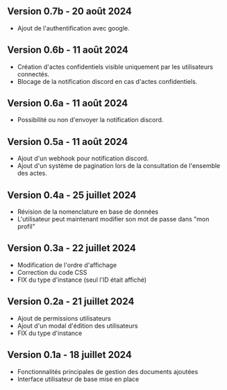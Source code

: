 ## Version 0.7b - 20 août 2024
- Ajout de l'authentification avec google.

## Version 0.6b - 11 août 2024
- Création d'actes confidentiels visible uniquement par les utilisateurs connectés.
- Blocage de la notification discord en cas d'actes confidentiels. 

## Version 0.6a - 11 août 2024
- Possibilité ou non d'envoyer la notification discord.

## Version 0.5a - 11 août 2024
- Ajout d'un webhook pour notification discord.
- Ajout d'un système de pagination lors de la consultation de l'ensemble des actes.

## Version 0.4a - 25 juillet 2024
- Révision de la nomenclature en base de données
- L'utilisateur peut maintenant modifier son mot de passe dans "mon profil"

## Version 0.3a - 22 juillet 2024
- Modification de l'ordre d'affichage
- Correction du code CSS
- FIX du type d'instance (seul l'ID était affiché)

## Version 0.2a - 21 juillet 2024
- Ajout de permissions utilisateurs
- Ajout d'un modal d'édition des utilisateurs
- FIX du type d'instance

## Version 0.1a - 18 juillet 2024
- Fonctionnalités principales de gestion des documents ajoutées
- Interface utilisateur de base mise en place
